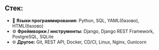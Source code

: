 ## Стек:
- 🧠 **Языки программирования:** Python, SQL, YAML(базово), HTML(базово)
- ⚙️ **Фреймворки / инструменты:** Django, Django REST Framework, PostgreSQL, SQLite
- 🌐 **Другое:** Git, REST API, Docker, CD/CI, Linux, Nginx, Gunicorn

<!--
**Imago-chkm/Imago-chkm** is a ✨ _special_ ✨ repository because its `README.md` (this file) appears on your GitHub profile.

Here are some ideas to get you started:

- 🔭 I’m currently working on ...
- 🌱 I’m currently learning ...
- 👯 I’m looking to collaborate on ...
- 🤔 I’m looking for help with ...
- 💬 Ask me about ...
- 📫 How to reach me: ...
- 😄 Pronouns: ...
- ⚡ Fun fact: ...
-->
